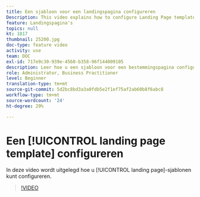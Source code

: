 ```yaml
---
title: Een sjabloon voor een landingspagina configureren
Description: This video explains how to configure Landing Page templates in Adobe Campaign Standard.
feature: Landingspagina's
topics: null
kt: 1817
thumbnail: 25200.jpg
doc-type: feature video
activity: use
team: DOC
exl-id: 717e9c30-939e-4560-b358-96f144009105
description: Leer hoe u een sjabloon voor een bestemmingspagina configureert
role: Administrator, Business Practitioner
level: Beginner
translation-type: tm+mt
source-git-commit: 5d2bc8bd3a3a0fdb5e2f1ef75af2ab60b8f6abc8
workflow-type: tm+mt
source-wordcount: '24'
ht-degree: 29%

---
```


# Een [!UICONTROL landing page template] configureren

In deze video wordt uitgelegd hoe u [!UICONTROL landing page]-sjablonen kunt configureren.

>[!VIDEO](https://video.tv.adobe.com/v/25200/?quality=12)
